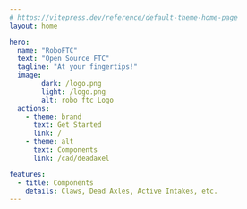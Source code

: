 ```yaml
---
# https://vitepress.dev/reference/default-theme-home-page
layout: home

hero:
  name: "RoboFTC"
  text: "Open Source FTC"
  tagline: "At your fingertips!"
  image:
        dark: /logo.png
        light: /logo.png
        alt: robo ftc Logo
  actions:
    - theme: brand
      text: Get Started
      link: /
    - theme: alt
      text: Components
      link: /cad/deadaxel

features:
  - title: Components
    details: Claws, Dead Axles, Active Intakes, etc.
---
```

